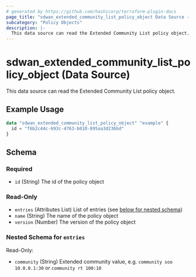 ```yaml
---
# generated by https://github.com/hashicorp/terraform-plugin-docs
page_title: "sdwan_extended_community_list_policy_object Data Source - terraform-provider-sdwan"
subcategory: "Policy Objects"
description: |-
  This data source can read the Extended Community List policy object.
---
```


# sdwan_extended_community_list_policy_object (Data Source)

This data source can read the Extended Community List policy object.

## Example Usage

```terraform
data "sdwan_extended_community_list_policy_object" "example" {
  id = "f6b2c44c-693c-4763-b010-895aa3d236bd"
}
```

<!-- schema generated by tfplugindocs -->
## Schema

### Required

- `id` (String) The id of the policy object

### Read-Only

- `entries` (Attributes List) List of entries (see [below for nested schema](#nestedatt--entries))
- `name` (String) The name of the policy object
- `version` (Number) The version of the policy object

<a id="nestedatt--entries"></a>
### Nested Schema for `entries`

Read-Only:

- `community` (String) Extended community value, e.g. `community soo 10.0.0.1:30` or `community rt 100:10`
